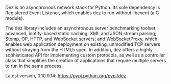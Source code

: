 Dez is an asynchronous network stack for Python. Its sole dependency is Registered Event Listener, which enables dez to run without libevent (a C module).

The dez library includes an asynchronous server benchmarking toolset; advanced, inotify-based static caching; XML and JSON stream parsing; Stomp, OP, HTTP, and WebSocket servers; and WebSocketProxy, which enables web application deployment on existing, unmodified TCP servers without straying from the HTML5 spec. In addition, dez offers a highly sophisticated API for implementing custom protocols, as well as a controller class that simplifies the creation of applications that require multiple servers to run in the same process.

Latest version, 0.10.9.14: https://pypi.python.org/pypi/dez
